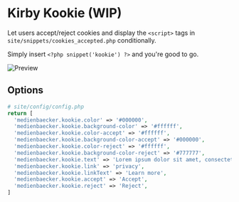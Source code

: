 # Kirby Kookie (WIP)

Let users accept/reject cookies and display the `<script>` tags in `site/snippets/cookies_accepted.php` conditionally.

Simply insert `<?php snippet('kookie') ?>` and you're good to go.

![Preview](https://user-images.githubusercontent.com/7975568/91409020-17ecbe00-e845-11ea-8d3f-3c16a56b90cc.gif)


## Options

```php
# site/config/config.php
return [
  'medienbaecker.kookie.color' => '#000000',
  'medienbaecker.kookie.background-color' => '#ffffff',
  'medienbaecker.kookie.color-accept' => '#ffffff',
  'medienbaecker.kookie.background-color-accept' => '#000000',
  'medienbaecker.kookie.color-reject' => '#ffffff',
  'medienbaecker.kookie.background-color-reject' => '#777777',
  'medienbaecker.kookie.text' => 'Lorem ipsum dolor sit amet, consectetur adipisicing elit, sed do eiusmod tempor incididunt ut labore et dolore magna aliqua.',
  'medienbaecker.kookie.link' => 'privacy',
  'medienbaecker.kookie.linkText' => 'Learn more',
  'medienbaecker.kookie.accept' => 'Accept',
  'medienbaecker.kookie.reject' => 'Reject',
]
